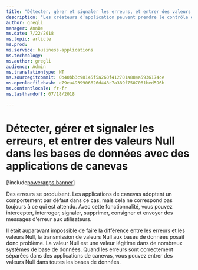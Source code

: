 ```yaml
---
title: "Détecter, gérer et signaler les erreurs, et entrer des valeurs Null dans les bases de données avec des applications de canevas"
description: "Les créateurs d'application peuvent prendre le contrôle des erreurs lorsqu'elles se produisent et entrer des valeurs Null, ce qui est un autre avantage."
author: gregli
manager: AnnBe
ms.date: 7/22/2018
ms.topic: article
ms.prod: 
ms.service: business-applications
ms.technology: 
ms.author: gregli
audience: Admin
ms.translationtype: HT
ms.sourcegitcommit: 0b40bb3c98145f5a260f412701a884a5936174ce
ms.openlocfilehash: e79ea4939906626d448c7a389f7507061bed596b
ms.contentlocale: fr-fr
ms.lasthandoff: 07/18/2018

---
```

# <a name="catch-handle-and-report-errors-and-write-null-values-to-databases-with-canvas-apps"></a>Détecter, gérer et signaler les erreurs, et entrer des valeurs Null dans les bases de données avec des applications de canevas

[!include[powerapps banner](../includes/powerapps.md)]




Des erreurs se produisent.  Les applications de canevas adoptent un comportement par défaut dans ce cas, mais cela ne correspond pas toujours à ce qui est attendu.  Avec cette fonctionnalité, vous pouvez intercepter, interroger, signaler, supprimer, consigner et envoyer des messages d'erreur aux utilisateurs.

Il était auparavant impossible de faire la différence entre les erreurs et les valeurs Null, la transmission de valeurs Null aux bases de données posait donc problème.  La valeur Null est une valeur légitime dans de nombreux systèmes de base de données.  Quand les erreurs sont correctement séparées dans des applications de canevas, vous pouvez entrer des valeurs Null dans toutes les bases de données.

